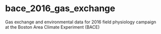 # bace_2016_gas_exchange
Gas exchange and environmental data for 2016 field physiology campaign at the Boston Area Climate Experiment (BACE)
